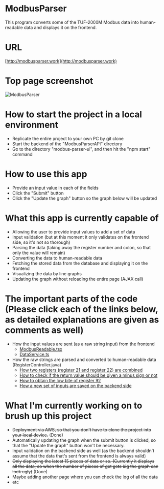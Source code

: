 # ModbusParser
This program converts some of the TUF-2000M Modbus data into human-readable data and displays it on the frontend.

# URL
[http://modbusparser.work](http://modbusparser.work)

# Top page screenshot
![ModbusParser](https://user-images.githubusercontent.com/37083992/105675170-58825d80-5ef1-11eb-9c87-462b83140d0c.png)

# How to start the project in a local environment
* Replicate the entire project to your own PC by git clone
* Start the backend of the "ModbusParserAPI" directory 
* Go to the directory "modbus-parser-ui", and then hit the "npm start" command

# How to use this app
* Provide an input value in each of the fields
* Click the "Submit" button
* Click the "Update the graph" button so the graph below will be updated 

# What this app is currently capable of
* Allowing the user to provide input values to add a set of data 
* Input validation (but at this moment it only validates on the frontend side, so it's not so thorough)
* Parsing the data (taking away the register number and colon, so that only the value will remain) 
* Converting the data to human-readable data
* Fetching the stored data from the database and displaying it on the frontend
* Visualizing the data by line graphs 
* Updating the graph without reloading the entire page (AJAX call) 

# The important parts of the code (Please click each of the links below, as detailed explanations are given as comments as well) 
* How the input values are sent (as a raw string input) from the frontend
  * [ModbusReadable.tsx](https://github.com/Shinichi1125/ModbusParser/blob/master/modbus-parser-ui/src/components/ModbusReadable.tsx#L87-L100)
  * [DataService.ts](https://github.com/Shinichi1125/ModbusParser/blob/master/modbus-parser-ui/src/api/DataService.ts#L32-L50) 
* How the raw strings are parsed and converted to human-readable data (RegisterController.java)
  * [How two registers (register 21 and register 22) are combined](https://github.com/Shinichi1125/ModbusParser/blob/master/ModbusParserAPI/src/main/java/com/modbusparser/controllers/RegisterController.java#L35-L47)
  * [How to check if the return value should be given a minus sign or not](https://github.com/Shinichi1125/ModbusParser/blob/master/ModbusParserAPI/src/main/java/com/modbusparser/controllers/RegisterController.java#L49-L76)
  * [How to obtain the low bite of register 92](https://github.com/Shinichi1125/ModbusParser/blob/master/ModbusParserAPI/src/main/java/com/modbusparser/controllers/RegisterController.java#L78-L91)
  * [How a new set of inputs are saved on the backend side](https://github.com/Shinichi1125/ModbusParser/blob/master/ModbusParserAPI/src/main/java/com/modbusparser/controllers/RegisterController.java#L143-L169)

# What I'm currently working on to brush up this project 
* ~~Deployment via AWS, so that you don't have to clone the project into your local device.~~ (Done)
* Automatically updating the graph when the submit button is clicked, so that the "Update the graph" button won't be necessary. 
* Input validation on the backend side as well (as the backend shouldn't assume that the data that's sent from the frontend is always valid) 
* ~~Only displaying the latest 15 pieces of data or so. (Currently it displays all the data, so when the number of pieces of get gets big the graph can look ugly)~~ (Done)
* Maybe adding another page where you can check the log of all the data
* etc 
